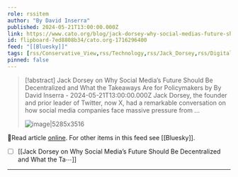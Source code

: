 ```yaml
---
role: rssitem
author: "By David Inserra"
published: 2024-05-21T13:00:00.000Z
link: https://www.cato.org/blog/jack-dorsey-why-social-medias-future-should-be-decentralized-what-takeaways-are-policymakers
id: flipboard-7ed8808b34/cato.org-1716296400
feed: "[[Bluesky]]"
tags: [rss/Conservative_View,rss/Technology,rss/Jack_Dorsey,rss/Digital_Currency,rss/Bluesky]
pinned: false
---
```

> [!abstract] Jack Dorsey on Why Social Media’s Future Should Be Decentralized and What the Takeaways Are for Policymakers by By David Inserra - 2024-05-21T13:00:00.000Z
> Jack Dorsey, the founder and prior leader of Twitter, now X, had a remarkable conversation on how social media companies face massive pressure from …
>
> ![image|5285x3516](https://ic-cdn.flipboard.com/cato.org/32c743e2bb2db6293443955896aa012b6ecf7aec/_xlarge.jpeg)

🔗Read article [online](https://www.cato.org/blog/jack-dorsey-why-social-medias-future-should-be-decentralized-what-takeaways-are-policymakers). For other items in this feed see [[Bluesky]].

- [ ] [[Jack Dorsey on Why Social Media’s Future Should Be Decentralized and What the Ta⋯]]
- - -
